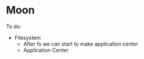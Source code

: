 ﻿# Moon

To do:
- Filesystem
	- After fs we can start to make application center
	- Application Center